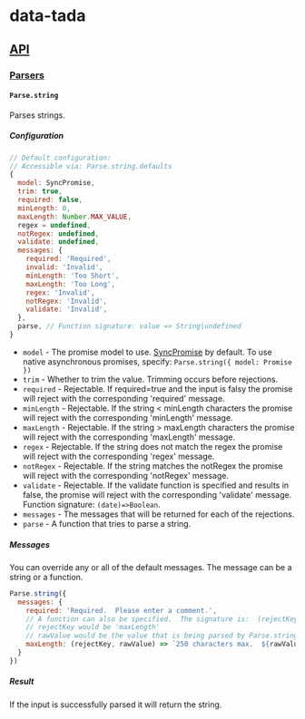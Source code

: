 # data-tada

## [API](api.md)

### [Parsers](api.parse.md)

#### `Parse.string`

Parses strings.

##### Configuration
```js
// Default configuration:
// Accessible via: Parse.string.defaults
{
  model: SyncPromise,
  trim: true,
  required: false,
  minLength: 0,
  maxLength: Number.MAX_VALUE,
  regex = undefined,
  notRegex: undefined,
  validate: undefined,
  messages: {
    required: 'Required',
    invalid: 'Invalid',
    minLength: 'Too Short',
    maxLength: 'Too Long',
    regex: 'Invalid',
    notRegex: 'Invalid',
    validate: 'Invalid',
  },
  parse, // Function signature: value => String|undefined
}
```

- `model` - The promise model to use.  [SyncPromise](api.sync-promise.md) by default.  To use native asynchronous promises, specify: `Parse.string({ model: Promise })`
- `trim` - Whether to trim the value.  Trimming occurs before rejections.
- `required` - Rejectable.  If required=true and the input is falsy the promise will reject with the corresponding 'required' message.
- `minLength` - Rejectable.  If the string < minLength characters the promise will reject with the corresponding 'minLength' message.
- `maxLength` - Rejectable.  If the string > maxLength characters the promise will reject with the corresponding 'maxLength' message.
- `regex` - Rejectable.  If the string does not match the regex the promise will reject with the corresponding 'regex' message.
- `notRegex` - Rejectable.  If the string matches the notRegex the promise will reject with the corresponding 'notRegex' message.
- `validate` - Rejectable.  If the validate function is specified and results in false, the promise will reject with the corresponding 'validate' message.  Function signature: `(date)=>Boolean`.
- `messages` - The messages that will be returned for each of the rejections.
- `parse` - A function that tries to parse a string.

##### Messages
You can override any or all of the default messages.  The message can be a string or a function.
```js
Parse.string({
  messages: {
    required: 'Required.  Please enter a comment.',
    // A function can also be specified.  The signature is:  (rejectKey, rawValue) => Any
    // rejectKey would be 'maxLength'
    // rawValue would be the value that is being parsed by Parse.string
    maxLength: (rejectKey, rawValue) => `250 characters max.  ${rawValue.length}/250`
  }
})
```

##### Result
If the input is successfully parsed it will return the string.

